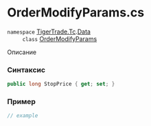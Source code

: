 
# OrderModifyParams.cs
`namespace` [TigerTrade.Tc](../../../../TigerTrade.Tc.md).[Data](../../../../TigerTrade.Tc/Data.md)  
&nbsp;&nbsp;&nbsp;&nbsp;&nbsp;&nbsp;&nbsp;&nbsp;&nbsp;`class` [OrderModifyParams](../../OrderModifyParams.cs.md)

Описание

### Синтаксис
```csharp
public long StopPrice { get; set; }
```
### Пример  
```csharp
// example
```
